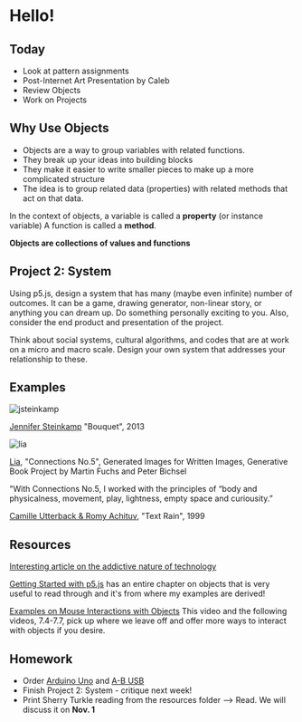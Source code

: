 # Hello!

## Today
- Look at pattern assignments
- Post-Internet Art Presentation by Caleb
- Review Objects
- Work on Projects

## Why Use Objects
- Objects are a way to group variables with related functions.
- They break up your ideas into building blocks
- They make it easier to write smaller pieces to make up a more complicated structure
- The idea is to group related data (properties) with related methods that act on that data.

In the context of objects, a variable is called a **property** (or instance variable)
A function is called a **method**.

**Objects are collections of values and functions**

## Project 2: System
Using p5.js, design a system that has many (maybe even infinite) number of outcomes. It can be a game, drawing generator, non-linear story, or anything you can dream up. Do something personally exciting to you. Also, consider the end product and presentation of the project.

Think about social systems, cultural algorithms, and codes that are at work on a micro and macro scale. Design your own system that addresses your relationship to these.

## Examples

![jsteinkamp](http://jsteinkamp.com/assets/images/Bouquet_1.png)

[Jennifer Steinkamp](http://jsteinkamp.com/html/art_documentation.htm) "Bouquet", 2013

![lia](http://www.liaworks.com/wp-content/uploads/2011/09/writtenImages_LIA_04.png)

[Lia](http://www.liaworks.com/category/videos/), "Connections No.5", Generated Images for Written Images,
Generative Book Project by Martin Fuchs and Peter Bichsel

"With Connections No.5, I worked with the principles of “body and physicalness, movement, play, lightness, empty space and curiousity.”

[Camille Utterback & Romy Achituv](https://www.youtube.com/watch?v=f_u3sSffS78), "Text Rain", 1999

## Resources
[Interesting article on the addictive nature of technology](https://www.theguardian.com/technology/2017/oct/05/smartphone-addiction-silicon-valley-dystopia)

[Getting Started with p5.js](http://people.uncw.edu/tompkinsj/112/JavaScript/GettingStartedwithP5js.pdf) has an entire chapter on objects that is very useful to read through and it's from where my examples are derived!

[Examples on Mouse Interactions with Objects](https://www.youtube.com/watch?v=TaN5At5RWH8&index=26&list=PLRqwX-V7Uu6Zy51Q-x9tMWIv9cueOFTFA) This video and the following videos, 7.4-7.7, pick up where we leave off and offer more ways to interact with objects if you desire.  

## Homework

- Order [Arduino Uno](https://www.adafruit.com/product/50) and [A-B USB](https://www.adafruit.com/product/62)
- Finish Project 2: System - critique next week!
- Print Sherry Turkle reading from the resources folder --> Read. We will discuss it on **Nov. 1**
